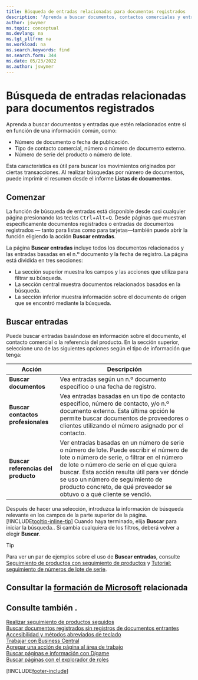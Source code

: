 ```yaml
---
title: Búsqueda de entradas relacionadas para documentos registrados
description: 'Aprenda a buscar documentos, contactos comerciales y entradas de artículos relacionados entre sí.'
author: jswymer
ms.topic: conceptual
ms.devlang: na
ms.tgt_pltfrm: na
ms.workload: na
ms.search.keywords: find
ms.search.form: 344
ms.date: 05/23/2022
ms.author: jswymer
---
```

# <a name="finding-related-entries-for-documents"></a>Búsqueda de entradas relacionadas para documentos registrados

Aprenda a buscar documentos y entradas que estén relacionados entre sí en función de una información común, como:

- Número de documento o fecha de publicación.
- Tipo de contacto comercial, número o número de documento externo.
- Número de serie del producto o número de lote.

Esta característica es útil para buscar los movimientos originados por ciertas transacciones. Al realizar búsquedas por número de documentos, puede imprimir el resumen desde el informe **Listas de documentos**.

## <a name="get-started"></a>Comenzar

La función de búsqueda de entradas está disponible desde casi cualquier página presionando las teclas <kbd>Ctrl</kbd>+<kbd>Alt</kbd>+<kbd>Q</kbd>. Desde páginas que muestran específicamente documentos registrados o entradas de documentos registrados &mdash; tanto para listas como para tarjetas&mdash;también puede abrir la función eligiendo la acción **Buscar entradas**.

La página **Buscar entradas** incluye todos los documentos relacionados y las entradas basadas en el n.º documento y la fecha de registro. La página está dividida en tres secciones:

- La sección superior muestra los campos y las acciones que utiliza para filtrar su búsqueda.
- La sección central muestra documentos relacionados basados en la búsqueda.
- La sección inferior muestra información sobre el documento de origen que se encontró mediante la búsqueda.

## <a name="search-for-entries"></a>Buscar entradas

Puede buscar entradas basándose en información sobre el documento, el contacto comercial o la referencia del producto. En la sección superior, seleccione una de las siguientes opciones según el tipo de información que tenga:

|Acción|Descripción|
|------|-----------|
| **Buscar documentos** | Vea entradas según un n.º documento específico o una fecha de registro. |
| **Buscar contactos profesionales** | Vea entradas basadas en un tipo de contacto específico, número de contacto, y/o n.º documento externo. Esta última opción le permite buscar documentos de proveedores o clientes utilizando el número asignado por el contacto. |
| **Buscar referencias del producto** | Ver entradas basadas en un número de serie o número de lote. Puede escribir el número de lote o número de serie, o filtrar en el número de lote o número de serie en el que quiera buscar. Esta acción resulta útil para ver dónde se uso un número de seguimiento de producto concreto, de qué proveedor se obtuvo o a qué cliente se vendió. |

Después de hacer una selección, introduzca la información de búsqueda relevante en los campos de la parte superior de la página. [!INCLUDE[tooltip-inline-tip](includes/tooltip-inline-tip_md.md)] Cuando haya terminado, elija **Buscar** para iniciar la búsqueda.. Si cambia cualquiera de los filtros, deberá volver a elegir **Buscar**.

> [!TIP]
> Para ver un par de ejemplos sobre el uso de **Buscar entradas**, consulte [Seguimiento de productos con seguimiento de productos](inventory-how-to-trace-item-tracked-items.md) y [Tutorial: seguimiento de números de lote de serie](walkthrough-tracing-serial-lot-numbers.md).

## <a name="see-related-microsoft-training"></a>Consultar la [formación de Microsoft](/training/modules/user-interface-dynamics-365-business-central/index) relacionada

## <a name="see-also"></a>Consulte también .

[Realizar seguimiento de productos seguidos](inventory-how-to-trace-item-tracked-items.md)  
[Buscar documentos registrados sin registros de documentos entrantes](across-how-find-posted-documents-without-income-document-records.md)  
[Accesibilidad y métodos abreviados de teclado](ui-accessibility.md)  
[Trabajar con Business Central](ui-work-product.md)  
[Agregar una acción de página al área de trabajo](ui-bookmarks.md)  
[Buscar páginas e información con Dígame](ui-search.md)  
[Buscar páginas con el explorador de roles](ui-role-explorer.md)  

[!INCLUDE[footer-include](includes/footer-banner.md)]
